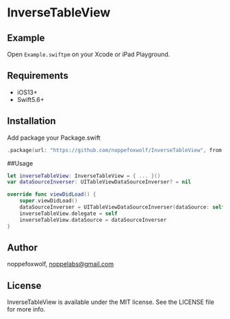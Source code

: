# InverseTableView

## Example

Open `Example.swiftpm` on your Xcode or iPad Playground.

## Requirements

- iOS13+
- Swift5.6+

## Installation

Add package your Package.swift

```swift
.package(url: "https://github.com/noppefoxwolf/InverseTableView", from: "0.9.0")
```

##Usage

```swift
let inverseTableView: InverseTableView = { ... }()
var dataSourceInverser: UITableViewDataSourceInverser? = nil

override func viewDidLoad() {
    super.viewDidLoad()
    dataSourceInverser = UITableViewDataSourceInverser(dataSource: self)
    inverseTableView.delegate = self
    inverseTableView.dataSource = dataSourceInverser
}
```


## Author

noppefoxwolf, noppelabs@gmail.com

## License

InverseTableView is available under the MIT license. See the LICENSE file for more info.
